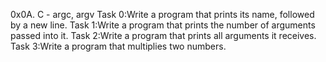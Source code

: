 0x0A. C - argc, argv
Task 0:Write a program that prints its name, followed by a new line.
Task 1:Write a program that prints the number of arguments passed into it.
Task 2:Write a program that prints all arguments it receives.
Task 3:Write a program that multiplies two numbers.
